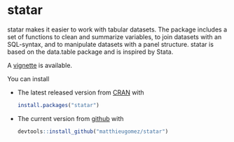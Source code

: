 statar
======

statar makes it easier to work with tabular datasets. The package includes a set of functions to clean and summarize variables, to join datasets with an SQL-syntax, and to manipulate datasets with a panel
structure. statar is based on the data.table package and is inspired by Stata.

A [vignette](vignettes/main.Rmd) is available.

You can install 

- The latest released version from [CRAN](http://cran.r-project.org/web/packages/statar/index.html) with

	```R
	install.packages("statar")
	```
-  The current version from [github](https://github.com/matthieugomez/statar) with  

	```R
	devtools::install_github("matthieugomez/statar")
	```


